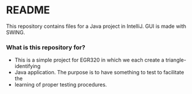# README #

This repository contains files for a Java project in IntelliJ. GUI is made with SWING.

### What is this repository for? ###

* This is a simple project for EGR320 in which we each create a triangle-identifying
* Java application. The purpose is to have something to test to facilitate the
* learning of proper testing procedures.